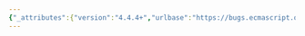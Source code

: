 ```yaml
---
{"_attributes":{"version":"4.4.4+","urlbase":"https://bugs.ecmascript.org/","maintainer":"dherman@mozilla.com"},"bug":{"bug_id":2339,"creation_ts":"2013-12-02 07:37:00 -0800","short_desc":"Function.getArgs","delta_ts":"2015-10-15 17:11:16 -0700","product":"Draft for 7th Edition","component":"New feature suggestons","version":"unspecified","rep_platform":"All","op_sys":"All","bug_status":"RESOLVED","resolution":"INVALID","priority":"Normal","bug_severity":"enhancement","everconfirmed":true,"reporter":"hacksmw","assigned_to":{"uid":"allen","name":"Allen Wirfs-Brock"},"cc":"brterlso","long_desc":[{"commentid":6868,"comment_count":0,"who":"hacksmw","bug_when":"2013-12-02 07:37:41 -0800","thetext":"Hello.\n\nES6's rest and default parameter is perfect for arguments. \nIt seems that arguments is not necessary anymore.\n\nHowever ES would not enforce arity because of traditional reasons.\nand does not support function overloading.\n\n'arguments' can solve this problem.\nI think traditional vararg-style arguments is not too bad.\n\nThus I propose a tiny API, Function.getArgs(), which returns current function's arguments array instead of new syntax which can make ES more complex.\n\nThe following is an implementation and usage of Function.getArgs() by JavaScript. It should be implemented by native code.\n\nFunction.getArgs = Function.getArgs || function getArgs(){\n if(typeof getArgs.caller != \"function\") throw new Error();\n return Array.prototype.slice.call(getArgs.caller.arguments, 0);\n};\n\nfunction foo(){\n var args = Function.getArgs();\n console.log(args.toString());\n}\n\nfoo(123,456);\n\nThanks.\n\n(Sorry for bad English.)"},{"commentid":13736,"comment_count":1,"who":{"uid":"allen","name":"Allen Wirfs-Brock"},"bug_when":"2015-03-15 12:12:00 -0700","thetext":"see https://github.com/allenwb/ESideas/blob/master/ES7MetaProps.md"},{"commentid":14810,"comment_count":2,"who":{"uid":"brterlso","name":"Brian Terlson"},"bug_when":"2015-10-15 17:11:16 -0700","thetext":"Proposals should use the proposal process documented here: https://github.com/tc39/ecma262/blob/master/CONTRIBUTING.md."}]}}
---
```

